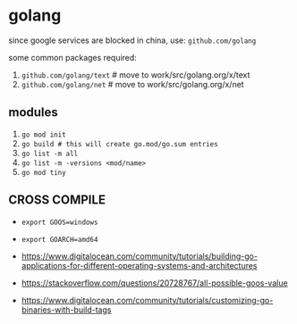 # golang

since google services are blocked in china, use: `github.com/golang`

some common packages required:

1. `github.com/golang/text` # move to work/src/golang.org/x/text
1. `github.com/golang/net` # move to work/src/golang.org/x/net


## modules

1. `go mod init`
1. `go build # this will create go.mod/go.sum entries`
1. `go list -m all`
1. `go list -m -versions <mod/name>`
1. `go mod tiny`


## CROSS COMPILE

* `export GOOS=windows`
* `export GOARCH=amd64`

* https://www.digitalocean.com/community/tutorials/building-go-applications-for-different-operating-systems-and-architectures
* https://stackoverflow.com/questions/20728767/all-possible-goos-value
* https://www.digitalocean.com/community/tutorials/customizing-go-binaries-with-build-tags